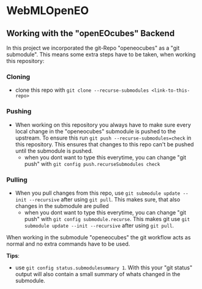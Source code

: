 # WebMLOpenEO

## Working with the "openEOcubes" Backend
In this project we incorporated the git-Repo "openeocubes" as a "git submodule". This means some extra steps have to be taken, when working this repository:

### Cloning
- clone this repo with `git clone --recurse-submodules <link-to-this-repo>`

### Pushing
- When working on this repository you always have to make sure every local change in the "openeocubes" submodule is pushed to the upstream. To ensure this run `git push --recurse-submodules=check` in this repository. This ensures that changes to this repo can't be pushed until the submodule is pushed.
    - when you dont want to type this everytime, you can change "git push" with `git config push.recurseSubmodules check`

### Pulling
- When you pull changes from this repo, use `git submodule update --init --recursive` after using `git pull`. This makes sure, that also changes in the submodule are pulled
    - when you dont want to type this everytime, you can change "git push" with `git config submodule.recurse`. This makes git use `git submodule update --init --recursive` after using `git pull`.

When working in the submodule "openeocubes" the git workflow acts as normal and no extra commands have to be used.


**Tips**: 
- use `git config status.submodulesummary 1`. With this your "git status" output will also contain a small summary of whats changed in the submodule.
